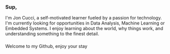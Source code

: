 ### Sup,
I'm Jon Cucci, a self-motivated learner fueled by a passion for technology.
I'm currently looking for opportunities in Data Analysis, Machine Learning or Embedded Systems.
I enjoy learning about the world, why things work, and understanding something to the finest detail.
### 
Welcome to my Github, enjoy your stay 


<!--
**joncucci/joncucci** is a ✨ _special_ ✨ repository because its `README.md` (this file) appears on your GitHub profile.

Here are some ideas to get you started:

- 🔭 I’m currently working on ...
- 🌱 I’m currently learning ...
- 👯 I’m looking to collaborate on ...
- 🤔 I’m looking for help with ...
- 💬 Ask me about ...
- 📫 How to reach me: ...
- 😄 Pronouns: ...
- ⚡ Fun fact: ...
-->
